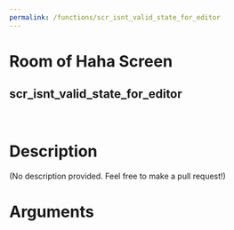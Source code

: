 ```yaml
---
permalink: /functions/scr_isnt_valid_state_for_editor
---
```

# Room of Haha Screen  
## scr_isnt_valid_state_for_editor  
&nbsp;  
# Description  
(No description provided. Feel free to make a pull request!) 
&nbsp;  
# Arguments


